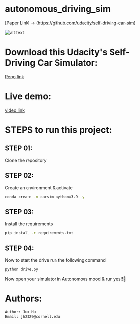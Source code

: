 # autonomous_driving_sim

[Paper Link] -> (https://github.com/udacity/self-driving-car-sim)

![alt text](https://cdn.dribbble.com/users/1815/screenshots/2589016/car_dr.gif)


# Download this Udacity's Self-Driving Car Simulator:

[Repo link](https://github.com/udacity/self-driving-car-sim)


# Live demo:
[video link](https://www.youtube.com/watch?v=5Uu3DYESfcM)


# STEPS to run this project:


## STEP 01: 
Clone the repository

## STEP 02: 
Create an environment & activate

```bash
conda create -n carsim python=3.9 -y
```

## STEP 03: 
Install the requirements


```bash
pip install -r requirements.txt
```


## STEP 04: 
Now to start the drive run the following command


```bash
python drive.py
```

Now open your simulator in Autonomous mood & run yes!!🙂

# Authors:
```bash
Author: Jun Hu
Email: jh2829@cornell.edu
```
